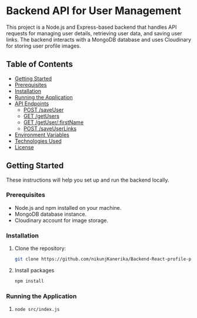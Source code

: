 # Backend API for User Management

This project is a Node.js and Express-based backend that handles API requests for managing user details, retrieving user data, and saving user links. The backend interacts with a MongoDB database and uses Cloudinary for storing user profile images.

## Table of Contents

- [Getting Started](#getting-started)
- [Prerequisites](#prerequisites)
- [Installation](#installation)
- [Running the Application](#running-the-application)
- [API Endpoints](#api-endpoints)
  - [POST /saveUser](#post-saveuser)
  - [GET /getUsers](#get-getusers)
  - [GET /getUser/:firstName](#get-getuserfirstname)
  - [POST /saveUserLinks](#post-saveuserlinks)
- [Environment Variables](#environment-variables)
- [Technologies Used](#technologies-used)
- [License](#license)

## Getting Started

These instructions will help you set up and run the backend locally.

### Prerequisites

- Node.js and npm installed on your machine.
- MongoDB database instance.
- Cloudinary account for image storage.

### Installation

1. Clone the repository:
   ```bash
   git clone https://github.com/nikunjKanerika/Backend-React-profile-page.git

2. Install packages
    ```bash
    npm install
### Running the Application
1. 
   ```bash
   node src/index.js
